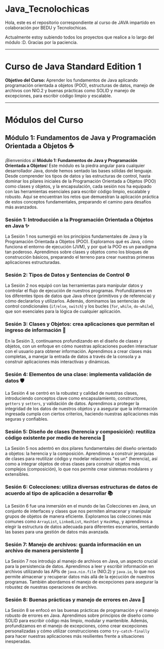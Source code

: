 # Java_Tecnolochicas

Hola, este es el repositorio correspondiente al curso de JAVA impartido en colaboración por BEDU y Tecnolochicas.

Actualmente estoy subiendo todos los proyectos que realice a lo largo del módulo :D. Gracias por la paciencia.

---

# Curso de Java Standard Edition 1

**Objetivo del Curso:**
Aprender los fundamentos de Java aplicando programación orientada a objetos (POO), estructuras de datos, manejo de archivos con NIO.2 y buenas prácticas como SOLID y manejo de excepciones, para escribir código limpio y escalable.

---

# Módulos del Curso

## Módulo 1: Fundamentos de Java y Programación Orientada a Objetos ☕

¡Bienvenidos al **Módulo 1: Fundamentos de Java y Programación Orientada a Objetos**! Este módulo es la piedra angular para cualquier desarrollador Java, donde hemos sentado las bases sólidas del lenguaje. Desde comprender los tipos de datos y las estructuras de control, hasta dominar los pilares iniciales de la Programación Orientada a Objetos (POO) como clases y objetos, y la encapsulación, cada sesión nos ha equipado con las herramientas esenciales para escribir código limpio, escalable y robusto. Aquí se encuentran los retos que demuestran la aplicación práctica de estos conceptos fundamentales, preparando el camino para desafíos más avanzados.

### Sesión 1: Introducción a la Programación Orientada a Objetos en Java ✨
La Sesión 1 nos sumergió en los principios fundamentales de Java y la Programación Orientada a Objetos (POO). Exploramos qué es Java, cómo funciona el entorno de ejecución (JVM), y por qué la POO es un paradigma tan poderoso. Aprendimos sobre clases y objetos como los bloques de construcción básicos, preparando el terreno para crear nuestras primeras aplicaciones estructuradas.

### Sesión 2: Tipos de Datos y Sentencias de Control ⚙️
La Sesión 2 nos equipó con las herramientas para manipular datos y controlar el flujo de ejecución de nuestros programas. Profundizamos en los diferentes tipos de datos que Java ofrece (primitivos y de referencia) y cómo declararlos y utilizarlos. Además, dominamos las sentencias de control condicionales (`if/else`, `switch`) y los bucles (`for`, `while`, `do-while`), que son esenciales para la lógica de cualquier aplicación.

### Sesión 3: Clases y Objetos: crea aplicaciones que permitan el ingreso de información 📝
En la Sesión 3, continuamos profundizando en el diseño de clases y objetos, con un enfoque en cómo nuestras aplicaciones pueden interactuar con el usuario para obtener información. Aprendimos a crear clases más completas, a manejar la entrada de datos a través de la consola y a construir aplicaciones más interactivas y dinámicas.

### Sesión 4: Elementos de una clase: implementa validación de datos 🛡️
La Sesión 4 se centró en la robustez y calidad de nuestras clases, introduciendo conceptos clave como encapsulamiento, constructores, `getters` y `setters`, y validación de datos. Aprendimos a proteger la integridad de los datos de nuestros objetos y a asegurar que la información ingresada cumpla con ciertos criterios, haciendo nuestras aplicaciones más seguras y confiables.

### Sesión 5: Diseño de clases (herencia y composición): reutiliza código existente por medio de herencia 🌿
La Sesión 5 nos adentró en dos pilares fundamentales del diseño orientado a objetos: la herencia y la composición. Aprendimos a construir jerarquías de clases para reutilizar código y modelar relaciones "es un" (herencia), así como a integrar objetos de otras clases para construir objetos más complejos (composición), lo que nos permite crear sistemas modulares y extensibles.

### Sesión 6: Colecciones: utiliza diversas estructuras de datos de acuerdo al tipo de aplicación a desarrollar 📚
La Sesión 6 fue una inmersión en el mundo de las Colecciones en Java, un conjunto de interfaces y clases que nos permiten almacenar y manipular grupos de objetos de manera eficiente. Exploramos las colecciones más comunes como `ArrayList`, `LinkedList`, `HashSet` y `HashMap`, y aprendimos a elegir la estructura de datos adecuada para diferentes escenarios, sentando las bases para una gestión de datos más avanzada.

### Sesión 7: Manejo de archivos: guarda información en un archivo de manera persistente 🚀
La Sesión 7 nos introdujo al manejo de archivos en Java, un aspecto crucial para la persistencia de datos. Aprendimos a leer y escribir información en archivos utilizando las APIs de `java.nio.file` (NIO.2) y `java.io`, lo que nos permite almacenar y recuperar datos más allá de la ejecución de nuestros programas. También abordamos el manejo de excepciones para asegurar la robustez de nuestras operaciones de archivo.

### Sesión 8: Buenas prácticas y manejo de errores en Java 📡
La Sesión 8 se enfocó en las buenas prácticas de programación y el manejo robusto de errores en Java. Aprendimos sobre principios de diseño como SOLID para escribir código más limpio, modular y mantenible. Además, profundizamos en el manejo de excepciones, cómo crear excepciones personalizadas y cómo utilizar construcciones como `try-catch-finally` para hacer nuestras aplicaciones más resilientes frente a situaciones inesperadas.
